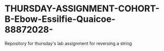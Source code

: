 # THURSDAY-ASSIGNMENT-COHORT-B-Ebow-Essilfie-Quaicoe-88872028-
Repository for thursday's lab assignment for reversing a string
